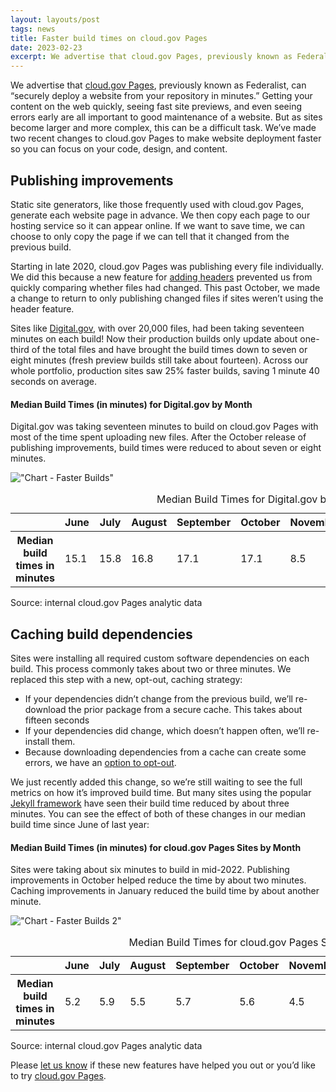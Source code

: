 ```yaml
---
layout: layouts/post
tags: news
title: Faster build times on cloud.gov Pages
date: 2023-02-23
excerpt: We advertise that cloud.gov Pages, previously known as Federalist, can “securely deploy a website from your repository in minutes.” Getting your content on the web quickly, seeing fast site previews, and even seeing errors early are all important to good maintenance of a website
---
```


We advertise that [cloud.gov Pages](https://cloud.gov/pages), previously known as Federalist, can “securely deploy a
website from your repository in minutes.” Getting your content on the web quickly, seeing fast site previews, and even seeing
errors early are all important to good maintenance of a website. But as sites become larger and more complex, this can
be a difficult task. We’ve made two recent changes to cloud.gov Pages to make website deployment faster so you can focus
on your code, design, and content.

## Publishing improvements

Static site generators, like those frequently used with cloud.gov Pages, generate each website page in advance. We then
copy each page to our hosting service so it can appear online. If we want to save time, we can choose to only copy the
page if we can tell that it changed from the previous build.

Starting in late 2020, cloud.gov Pages was publishing every file individually. We did this because a new feature
for [adding headers](https://cloud.gov/pages/documentation/custom-headers/) prevented us from quickly comparing whether
files had changed. This past October, we made a change to return to only publishing changed files if sites weren’t using
the header feature.

Sites like [Digital.gov](https://digital.gov/), with over 20,000 files, had been taking seventeen minutes on each build!
Now their production builds only update about one-third of the total files and have brought the build times down to
seven or eight minutes (fresh preview builds still take about fourteen). Across our whole portfolio, production sites
saw 25% faster builds, saving 1 minute 40 seconds on average.

<div class="border bg-white padding-2 margin-bottom-2 margin-top-1 radius-md padding-bottom-0 maxw-tablet">

<h4 class="margin-0">Median Build Times (in minutes) for Digital.gov by Month</h4>
<p class="margin-top-1 font-sans-2xs text-base margin-bottom--3">Digital.gov was taking seventeen minutes to build on cloud.gov Pages with most of the time spent uploading new files. After the October release of publishing improvements, build times were reduced to about seven or eight minutes.</p>

!["Chart - Faster Builds"](/img/content/cloud-gov-pages-faster-builds-1.svg)

  <table class="usa-sr-only" aria-describedby="source_line">
    <caption>Median Build Times for Digital.gov by Month</caption>
    <thead>
      <tr>
        <th scope="col"></th>
        <th scope="col">June</th>
        <th scope="col">July</th>
        <th scope="col">August</th>
        <th scope="col">September</th>
        <th scope="col">October</th>
        <th scope="col">November</th>
        <th scope="col">December</th>
        <th scope="col">January</th>
        <th scope="col">February</th>
      </tr>
    </thead>
    <tbody>
      <tr>
        <th scope="row">Median build times in minutes</th>
        <td>15.1</td>
        <td>15.8</td>
        <td>16.8</td>
        <td>17.1</td>
        <td>17.1</td>
        <td>8.5</td>
        <td>7.1</td>
        <td>7.1</td>
        <td>6.8</td>
      </tr>
    </tbody>
  </table>
  <p id="source_line">Source: internal cloud.gov Pages analytic data</p>
</div>

## Caching build dependencies

Sites were installing all required custom software dependencies on each build. This process commonly takes about two or
three minutes. We replaced this step with a new, opt-out, caching strategy:

- If your dependencies didn’t change from the previous build, we’ll re-download the prior package from a secure cache.
  This takes about fifteen seconds
- If your dependencies did change, which doesn’t happen often, we’ll re-install them.
- Because downloading dependencies from a cache can create some errors, we have
  an [option to opt-out](https://cloud.gov/pages/documentation/cache-dependencies/#configuration).

We just recently added this change, so we’re still waiting to see the full metrics on how it’s improved build time. But
many sites using the popular [Jekyll framework](https://jekyllrb.com/) have seen their build time reduced by about three
minutes. You can see the effect of both of these changes in our median build time since June of last year:

<div class="border bg-white padding-2 margin-bottom-2 margin-top-1 radius-md padding-bottom-0 maxw-tablet">

<h4 class="margin-0">Median Build Times (in minutes) for cloud.gov Pages Sites by Month</h4>
<p class="margin-top-1 font-sans-2xs text-base margin-bottom--3">Sites were taking about six minutes to build in mid-2022. Publishing improvements in October helped reduce the time by about two minutes. Caching improvements in January reduced the build time by about another minute.</p>

!["Chart - Faster Builds 2"](/img/content/could-gov-pages-faster-builds-2.svg)

  <table class="usa-sr-only" aria-describedby="source_line">
    <caption>Median Build Times for cloud.gov Pages Sites by Month</caption>
    <thead>
      <tr>
        <th scope="col"></th>
        <th scope="col">June</th>
        <th scope="col">July</th>
        <th scope="col">August</th>
        <th scope="col">September</th>
        <th scope="col">October</th>
        <th scope="col">November</th>
        <th scope="col">December</th>
        <th scope="col">January</th>
        <th scope="col">February</th>
      </tr>
    </thead>
    <tbody>
      <tr>
        <th scope="row">Median build times in minutes</th>
        <td>5.2</td>
        <td>5.9</td>
        <td>5.5</td>
        <td>5.7</td>
        <td>5.6</td>
        <td>4.5</td>
        <td>3.5</td>
        <td>3.3</td>
        <td>2.7</td>
      </tr>
    </tbody>
  </table>
  <p id="source_line">Source: internal cloud.gov Pages analytic data</p>
</div>

Please [let us know](mailto:inquiries@cloud.gov) if these new features have helped you out or you’d like to try [cloud.gov Pages](https://cloud.gov/pages).
